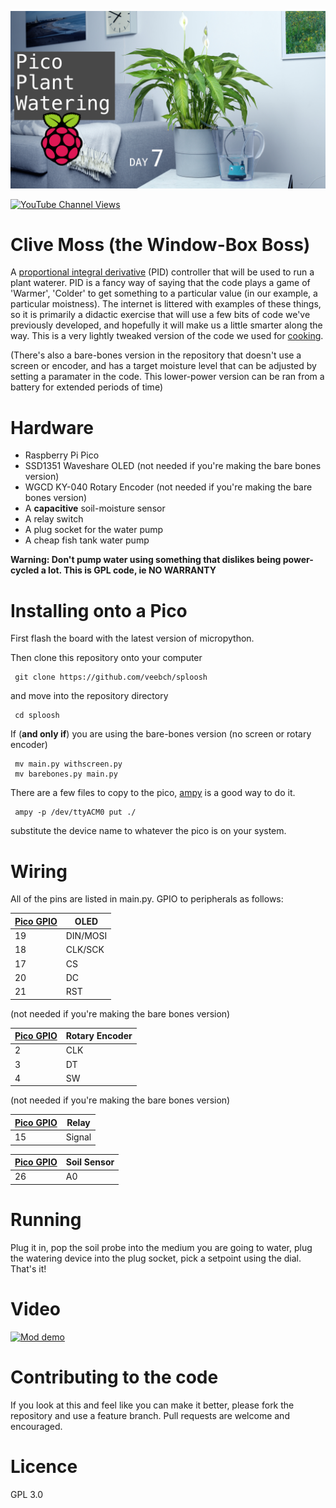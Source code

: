 ![sploosh](/Splooshtest.jpg)

[![YouTube Channel Views](https://img.shields.io/youtube/channel/views/UCz5BOU9J9pB_O0B8-rDjCWQ?label=YouTube&style=social)](https://www.youtube.com/channel/UCz5BOU9J9pB_O0B8-rDjCWQ)

# Clive Moss (the Window-Box Boss)

A [proportional integral derivative](https://en.wikipedia.org/wiki/PID_controller) (PID) controller that will be used to run a plant waterer. PID is a fancy way of saying that the code plays a game of 'Warmer', 'Colder' to get something to a particular value (in our example, a particular moistness). The internet is littered with examples of these things, so it is primarily a didactic exercise that will use a few bits of code we've previously developed, and hopefully it will make us a little smarter along the way. This is a very lightly tweaked version of the code we used for [cooking](https://github.com/veebch/heat-o-matic).

(There's also a bare-bones version in the repository that doesn't use a screen or encoder, and has a target moisture level that can be adjusted by setting a paramater in the code. This lower-power version can be ran from a battery for extended periods of time)


# Hardware

- Raspberry Pi Pico 
- SSD1351 Waveshare OLED (not needed if you're making the bare bones version)
- WGCD KY-040 Rotary Encoder (not needed if you're making the bare bones version)
- A **capacitive** soil-moisture sensor
- A relay switch
- A plug socket for the water pump
- A cheap fish tank water pump

**Warning: Don't pump water using something that dislikes being power-cycled a lot. This is GPL code, ie NO WARRANTY**

# Installing onto a Pico

First flash the board with the latest version of micropython. 

Then clone this repository onto your computer

     git clone https://github.com/veebch/sploosh

and move into the repository directory

     cd sploosh

If (**and only if**) you are using the bare-bones version (no screen or rotary encoder)

     mv main.py withscreen.py
     mv barebones.py main.py

There are a few files to copy to the pico, [ampy](https://learn.adafruit.com/micropython-basics-load-files-and-run-code/install-ampy) is a good way to do it.

     ampy -p /dev/ttyACM0 put ./
     
substitute the device name to whatever the pico is on your system. 

# Wiring

All of the pins are listed in main.py. 
GPIO to peripherals as follows:

| [Pico GPIO](https://www.elektronik-kompendium.de/sites/raspberry-pi/bilder/raspberry-pi-pico-gpio.png) | OLED |
|-----------|------|
|   19       | DIN/MOSI  |
|   18      | CLK/SCK  |
|   17      | CS  |
|   20       | DC  |
|   21      | RST  |

(not needed if you're making the bare bones version)


| [Pico GPIO](https://www.elektronik-kompendium.de/sites/raspberry-pi/bilder/raspberry-pi-pico-gpio.png) | Rotary Encoder |
|-----------|----------------|
|   2       | CLK            |
|   3       | DT             |
|   4       | SW             |

(not needed if you're making the bare bones version)


| [Pico GPIO](https://www.elektronik-kompendium.de/sites/raspberry-pi/bilder/raspberry-pi-pico-gpio.png) | Relay |
|-----------|----------------|
|   15       | Signal        |


| [Pico GPIO](https://www.elektronik-kompendium.de/sites/raspberry-pi/bilder/raspberry-pi-pico-gpio.png) | Soil Sensor |
|-----------|----------------|
|   26       | A0             |

# Running

Plug it in, pop the soil probe into the medium you are going to water, plug the watering device into the plug socket, pick a setpoint using the dial. That's it!

# Video

[![Mod demo](http://img.youtube.com/vi/WVijoh-hqkw/0.jpg)](http://www.youtube.com/watch?v=WVijoh-hqkw "Video Title")

# Contributing to the code

If you look at this and feel like you can make it better, please fork the repository and use a feature branch. Pull requests are welcome and encouraged.

# Licence 
GPL 3.0
